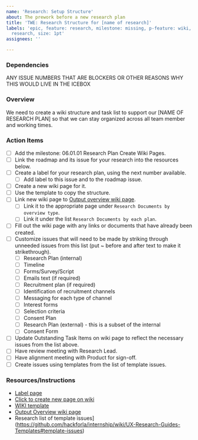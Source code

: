 ```yaml
---
name: 'Research: Setup Structure'
about: The prework before a new research plan
title: 'TWE: Research Structure for [name of research]'
labels: 'epic, feature: research, milestone: missing, p-feature: wiki, role: UI/UX
  research, size: 1pt'
assignees: ''

---
```


### Dependencies
ANY ISSUE NUMBERS THAT ARE BLOCKERS OR OTHER REASONS WHY THIS WOULD LIVE IN THE ICEBOX

### Overview
We need to create a wiki structure and task list to support our [NAME OF RESEARCH PLAN] so that we can stay organized across all team member and working times.

### Action Items
- [ ] Add the milestone: 06.01.01 Research Plan Create Wiki Pages.
- [ ] Link the roadmap and its issue for your research into the resources below.
- [ ] Create a label for your research plan, using the next number available.
  - [ ] Add label to this issue and to the roadmap issue.
- [ ] Create a new wiki page for it.
- [ ] Use the template to copy the structure.
- [ ] Link new wiki page to [Output overview wiki page](https://github.com/hackforla/internship/wiki/Research-Output-Overview).
   - [ ] Link it to the appropriate page under `Research Documents by overview type`.
   - [ ] Link it under the list `Research Documents by each plan`.
- [ ] Fill out the wiki page with any links or documents that have already been created.
- [ ] Customize issues that will need to be made by striking through unneeded issues from this list (put ~ before and after text to make it strikethrough).
  - [ ] Research Plan (internal)
  - [ ] Timeline
  - [ ] Forms/Survey/Script
  - [ ] Emails text (if required)
  - [ ] Recruitment plan (if required)
  - [ ] Identification of recruitment channels
  - [ ] Messaging for each type of channel
  - [ ] Interest forms
  - [ ] Selection criteria
  - [ ] Consent Plan
  - [ ] Research Plan (external) - this is a subset of the internal
  - [ ] Consent Form
- [ ] Update Outstanding Task Items on wiki page to reflect the necessary issues from the list above.
- [ ] Have review meeting with Research Lead.
- [ ] Have alignment meeting with Product for sign-off.
- [ ] Create issues using templates from the list of template issues.

### Resources/Instructions
- [Label page](https://github.com/hackforla/internship/labels?q=RP)
- [Click to create new page on wiki](https://github.com/hackforla/internship/wiki/_new)
- [WIKI template](https://github.com/hackforla/internship/wiki/research-wiki-template)
- [Output Overview wiki page](https://github.com/hackforla/internship/wiki/Research-Output-Overview)
- Research list of template issues](https://github.com/hackforla/internship/wiki/UX-Research-Guides-Templates#template-issues)
